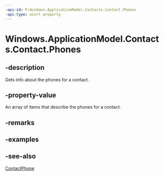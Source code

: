 ----api-id: P:Windows.ApplicationModel.Contacts.Contact.Phones
-api-type: winrt property
---<!-- Property syntaxpublic Windows.Foundation.Collections.IVector<Windows.ApplicationModel.Contacts.ContactPhone> Phones { get; }--># Windows.ApplicationModel.Contacts.Contact.Phones## -descriptionGets info about the phones for a contact.## -property-valueAn array of items that describe the phones for a contact.## -remarks## -examples## -see-also[ContactPhone](contactphone.md)